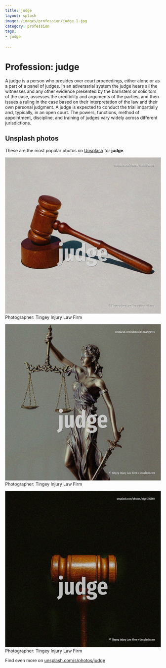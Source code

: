 ```yaml
---
title: judge
layout: splash
image: /images/profession/judge.1.jpg
category: profession
tags:
- judge

---
```

# Profession: judge

A judge is a person who presides over court proceedings, either alone or as a part of a panel of  judges. In an adversarial system the judge hears all the witnesses and any other evidence presented by the  barristers or solicitors of the case, assesses the credibility and arguments of the parties, and  then issues a ruling in the case based on their interpretation of the law and their own personal  judgment. A judge is expected to conduct the trial impartially and, typically, in an open court.  The powers, functions, method of appointment, discipline, and training of judges vary widely across  different jurisdictions. 

 
## Unsplash photos
These are the most popular photos on [Unsplash](https://unsplash.com) for **judge**.
 
![judge](/images/profession/judge.1.jpg)
Photographer:  Tingey Injury Law Firm
 
![judge](/images/profession/judge.2.jpg)
Photographer:  Tingey Injury Law Firm
 
![judge](/images/profession/judge.3.jpg)
Photographer:  Tingey Injury Law Firm
 
Find even more on [unsplash.com/s/photos/judge](https://unsplash.com/s/photos/judge)
 

